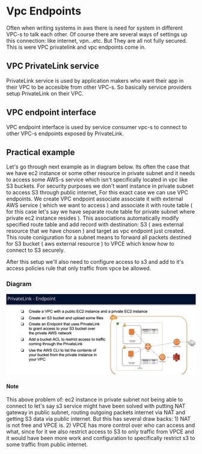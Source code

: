 # Vpc Endpoints
Often when writing systems in aws there is need for system in different VPC-s to talk each other. Of course there are several ways
of settings up this connection: like internet, vpn...etc. But They are all not fully secured. This is were VPC privatelink and vpc endpoints come in.


## VPC PrivateLink service
PrivateLink service is used by application makers who want their app in their VPC to be accesible from other VPC-s. So basically service providers
setup PrivateLink on their VPC.

## VPC endpoint interface
VPC endpoint interface is used by service consumer vpc-s to connect to other VPC-s endpoints exposed by PrivateLink.

## Practical example
Let's go through next example as in diagram below. Its often the case that we have ec2 instance or some other resource in private subnet and it needs to access
some AWS-s service which isn't specifically located in vpc like S3 buckets. For security purposes we don't want instance in private subnet to access S3 through 
public internet, For this exact case we can use VPC endpoints. We create VPC endpoint associate associate it with external AWS service ( which we want to access )
and associate it with route table ( for this case let's say we have separate route table for private subnet where private ec2 instance resides ). This associations
automatically modify specified route table and add record with destination: S3 ( aws external resource that we have chosen ) and target as vpc endpoint just created.
This route coniguration for a subnet means to forward all packets destined for S3 bucket ( aws external resource ) to VPCE which know how to connect to S3 securely. 

After this setup we'll also need to configure access to s3 and add to it's access policies rule that only traffic from vpce be allowed.

### Diagram
![vpc endpoint s3 access](./diagram.png)

#### Note
This above problem of: ec2 instance in private subnet not being able to connect to let's say s3 service might have been solved with putting NAT gateway in
public subnet, routing outgoing packets internet via NAT and getting S3 data via public internet. But this has several draw backs: 1) NAT is not free and VPCE is.
2) VPCE has more control over who can access and what, since for it we also restrict access to S3 to only traffic from VPCE and it would have been more work and
configuration to specifically restrict s3 to some traffic from public internet.

